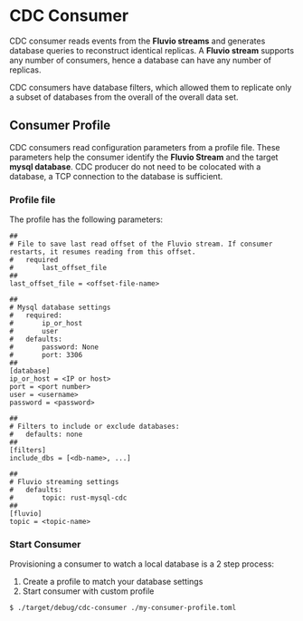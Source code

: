 # CDC Consumer

CDC consumer reads events from the **Fluvio streams** and generates database queries to reconstruct identical replicas. A **Fluvio stream** supports any number of consumers, hence a database can have any number of replicas.

CDC consumers have database filters, which allowed them to replicate only a subset of databases from the overall of the overall data set.

## Consumer Profile

CDC consumers read configuration parameters from a profile file. These parameters help the consumer identify the **Fluvio Stream** and the target **mysql database**.  CDC producer do not need to be colocated  with a database, a TCP connection to the database is sufficient.

### Profile file

The profile has the following parameters:

```
##
# File to save last read offset of the Fluvio stream. If consumer restarts, it resumes reading from this offset.
#   required
#       last_offset_file
##
last_offset_file = <offset-file-name>

##
# Mysql database settings
#   required:
#       ip_or_host
#       user
#   defaults:
#       password: None
#       port: 3306
##
[database]
ip_or_host = <IP or host>
port = <port number>
user = <username>
password = <password>

##
# Filters to include or exclude databases:
#   defaults: none
##
[filters]
include_dbs = [<db-name>, ...]

##
# Fluvio streaming settings
#   defaults:
#       topic: rust-mysql-cdc
##
[fluvio]
topic = <topic-name>
```

### Start Consumer

Provisioning a consumer to watch a local database is a 2 step process:

1) Create a profile to match your database settings
2) Start consumer with custom profile

```
$ ./target/debug/cdc-consumer ./my-consumer-profile.toml
```